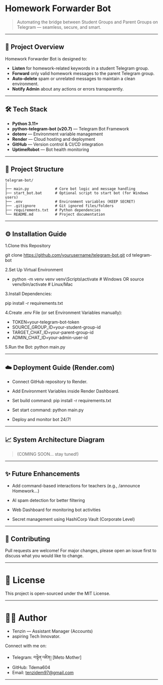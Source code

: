 # Homework Forwarder Bot

> Automating the bridge between Student Groups and Parent Groups on Telegram — seamless, secure, and smart.

---

## 🚀 Project Overview

Homework Forwarder Bot is designed to:
- **Listen** for homework-related keywords in a student Telegram group.
- **Forward** only valid homework messages to the parent Telegram group.
- **Auto-delete** spam or unrelated messages to maintain a clean environment.
- **Notify Admin** about any actions or errors transparently.

---

## 🛠️ Tech Stack

- **Python 3.11+**
- **python-telegram-bot (v20.7)** — Telegram Bot Framework
- **dotenv** — Environment variable management
- **Render** — Cloud hosting and deployment
- **GitHub** — Version control & CI/CD integration
- **UptimeRobot** — Bot health monitoring

---

## 📂 Project Structure

```plaintext
telegram-bot/
│
├── main.py            # Core bot logic and message handling
├── start_bot.bat      # Optional script to start bot (for Windows users)
├── .env               # Environment variables (KEEP SECRET)
├── .gitignore         # Git ignored files/folders
├── requirements.txt   # Python dependencies
└── README.md          # Project documentation

```

---

## ⚙️ Installation Guide

1.Clone this Repository

git clone https://github.com/yourusername/telegram-bot.git
cd telegram-bot


2.Set Up Virtual Environment

- python -m venv venv
venv\Scripts\activate # Windows
OR
source venv/bin/activate # Linux/Mac


3.Install Dependencies:

pip install -r requirements.txt


4.Create .env File
(or set Environment Variables manually):

- TOKEN=your-telegram-bot-token
- SOURCE_GROUP_ID=your-student-group-id
- TARGET_CHAT_ID=your-parent-group-id
- ADMIN_CHAT_ID=your-admin-user-id


5.Run the Bot: python main.py


---

## ☁️ Deployment Guide (Render.com)

- Connect GitHub repository to Render.

- Add Environment Variables inside Render Dashboard.

- Set build command: pip install -r requirements.txt

- Set start command: python main.py

- Deploy and monitor bot 24/7!


---

## 📈 System Architecture Diagram

> (COMING SOON... stay tuned!)


---

## ✨ Future Enhancements

- Add command-based interactions for teachers (e.g., /announce Homework...)

- AI spam detection for better filtering

- Web Dashboard for monitoring bot activities

- Secret management using HashiCorp Vault (Corporate Level)


---

## 🤝 Contributing

Pull requests are welcome!
For major changes, please open an issue first to discuss what you would like to change.


---

# 📄 License

This project is open-sourced under the MIT License.


---

# 👩‍💻 Author

- Tenzin — Assistant Manager (Accounts) 
- aspiring Tech Innovator.


 Connect with me on:
- Telegram: བསྟེན་འཛིན། [Meto Mother]
- GitHub: Tdema604
- Email: tenzidem97@gmail.com


---
